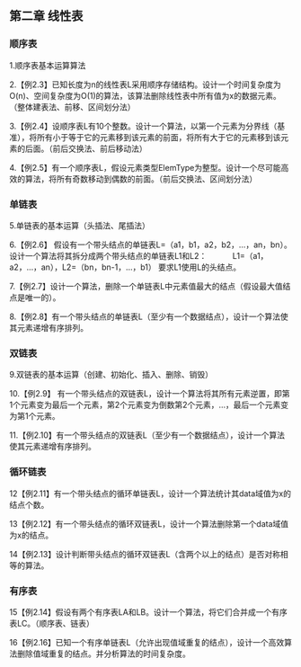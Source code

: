 ## 第二章 线性表

### 顺序表

1.顺序表基本运算算法

2.【例2.3】已知长度为n的线性表L采用顺序存储结构。设计一个时间复杂度为O(n)、空间复杂度为O(1)的算法，该算法删除线性表中所有值为x的数据元素。（整体建表法、前移、区间划分法） 

3.【例2.4】设顺序表L有10个整数。设计一个算法，以第一个元素为分界线（基准），将所有小于等于它的元素移到该元素的前面，将所有大于它的元素移到该元素的后面。（前后交换法、前后移动法）

4.【例2.5】有一个顺序表L，假设元素类型ElemType为整型。设计一个尽可能高效的算法，将所有奇数移动到偶数的前面。（前后交换法、区间划分法）

### 单链表

5.单链表的基本运算（头插法、尾插法）

6.【例2.6】 假设有一个带头结点的单链表L=（a1，b1，a2，b2，…，an，bn）。设计一个算法将其拆分成两个带头结点的单链表L1和L2：
　　　L1=（a1，a2，…，an），L2=（bn，bn-1，…，b1）
要求L1使用L的头结点。

7.【例2.7】设计一个算法，删除一个单链表L中元素值最大的结点（假设最大值结点是唯一的）。

8.【例2.8】有一个带头结点的单链表L（至少有一个数据结点），设计一个算法使其元素递增有序排列。

### 双链表

9.双链表的基本运算（创建、初始化、插入、删除、销毁）

10.【例2.9】 有一个带头结点的双链表L，设计一个算法将其所有元素逆置，即第1个元素变为最后一个元素，第2个元素变为倒数第2个元素，…，最后一个元素变为第1个元素。

11.【例2.10】有一个带头结点的双链表L（至少有一个数据结点），设计一个算法使其元素递增有序排列。

### 循环链表

12【例2.11】有一个带头结点的循环单链表L，设计一个算法统计其data域值为x的结点个数。

13【例2.12】有一个带头结点的循环双链表L，设计一个算法删除第一个data域值为x的结点。

14【例2.13】设计判断带头结点的循环双链表L（含两个以上的结点）是否对称相等的算法。   

### 有序表

15【例2.14】假设有两个有序表LA和LB。设计一个算法，将它们合并成一个有序表LC。（顺序表、链表）

16【例2.16】已知一个有序单链表L（允许出现值域重复的结点），设计一个高效算法删除值域重复的结点。并分析算法的时间复杂度。


